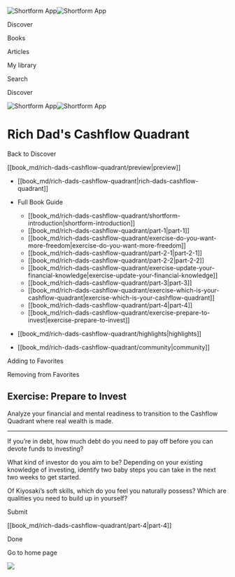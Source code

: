 ![Shortform App](/img/logo.36a2399e.svg)![Shortform App](/img/logo-dark.70c1b072.svg)

Discover

Books

Articles

My library

Search

Discover

![Shortform App](/img/logo.36a2399e.svg)![Shortform App](/img/logo-dark.70c1b072.svg)

# Rich Dad's Cashflow Quadrant

Back to Discover

[[book_md/rich-dads-cashflow-quadrant/preview|preview]]

  * [[book_md/rich-dads-cashflow-quadrant|rich-dads-cashflow-quadrant]]
  * Full Book Guide

    * [[book_md/rich-dads-cashflow-quadrant/shortform-introduction|shortform-introduction]]
    * [[book_md/rich-dads-cashflow-quadrant/part-1|part-1]]
    * [[book_md/rich-dads-cashflow-quadrant/exercise-do-you-want-more-freedom|exercise-do-you-want-more-freedom]]
    * [[book_md/rich-dads-cashflow-quadrant/part-2-1|part-2-1]]
    * [[book_md/rich-dads-cashflow-quadrant/part-2-2|part-2-2]]
    * [[book_md/rich-dads-cashflow-quadrant/exercise-update-your-financial-knowledge|exercise-update-your-financial-knowledge]]
    * [[book_md/rich-dads-cashflow-quadrant/part-3|part-3]]
    * [[book_md/rich-dads-cashflow-quadrant/exercise-which-is-your-cashflow-quadrant|exercise-which-is-your-cashflow-quadrant]]
    * [[book_md/rich-dads-cashflow-quadrant/part-4|part-4]]
    * [[book_md/rich-dads-cashflow-quadrant/exercise-prepare-to-invest|exercise-prepare-to-invest]]
  * [[book_md/rich-dads-cashflow-quadrant/highlights|highlights]]
  * [[book_md/rich-dads-cashflow-quadrant/community|community]]



Adding to Favorites 

Removing from Favorites 

## Exercise: Prepare to Invest

Analyze your financial and mental readiness to transition to the Cashflow Quadrant where real wealth is made.

* * *

If you’re in debt, how much debt do you need to pay off before you can devote funds to investing?

What kind of investor do you aim to be? Depending on your existing knowledge of investing, identify two baby steps you can take in the next two weeks to get started.

Of Kiyosaki’s soft skills, which do you feel you naturally possess? Which are qualities you need to build up in yourself?

Submit 

[[book_md/rich-dads-cashflow-quadrant/part-4|part-4]]

Done

Go to home page 

![](https://bat.bing.com/action/0?ti=56018282&Ver=2&mid=f2a51d94-8e47-4069-8242-fc2dd1aaed5c&sid=f30c5e70639211ee87d33f0876d93783&vid=f30c9700639211eeb3a75d830392c94f&vids=0&msclkid=N&pi=0&lg=en-US&sw=800&sh=600&sc=24&nwd=1&tl=Shortform%20%7C%20Book&p=https%3A%2F%2Fwww.shortform.com%2Fapp%2Fbook%2Frich-dads-cashflow-quadrant%2Fexercise-prepare-to-invest&r=&lt=394&evt=pageLoad&sv=1&rn=526369)
